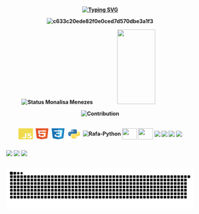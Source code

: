 <h4 align="center">
 
 [![Typing SVG](https://readme-typing-svg.herokuapp.com/?color=00bfbf&size=35&center=true&vCenter=true&width=1000&lines=HELLO,+MY+NAME+is+Monalisa+Menezes;Be+Welcome!+:%29)](https://git.io/typing-svg)
 
![c633c20ede82f0e0ced7d570dbe3a1f3](https://user-images.githubusercontent.com/70382532/138322189-2db8df52-9dcb-40a0-88a8-c365466bd33d.gif)


 <div align="center">  
   <img width="45%" height="210px" src="https://github-readme-stats.vercel.app/api?username=monafmenezes&show_icons=true&count_private=true&hide_border=true&title_color=00bfbf&icon_color=00bfbf&text_color=c9d1d9&bg_color=0d1117" alt="Status Monalisa Menezes" /> 
   <img width="45%" height="200px" src="https://github-readme-stats.vercel.app/api/top-langs/?username=monafmenezes&layout=compact&hide_border=true&title_color=00bfbf&text_color=00bfbf&bg_color=0d1117" />
</div>
 
 ![Contribution](https://activity-graph.herokuapp.com/graph?username=monafmenezes&theme=gotham&hide_border=true&area=true)
 
  <div style="display: inline_block"><br>
  <img align="center" alt="Rafa-Js" height="30" width="40" src="https://raw.githubusercontent.com/devicons/devicon/master/icons/javascript/javascript-plain.svg">
  <img align="center" alt="Rafa-HTML" height="30" width="40" src="https://raw.githubusercontent.com/devicons/devicon/master/icons/html5/html5-original.svg">
  <img align="center" alt="Rafa-CSS" height="30" width="40" src="https://raw.githubusercontent.com/devicons/devicon/master/icons/css3/css3-original.svg">
  <img align="center" alt="Rafa-Python" height="30" width="40" src="https://raw.githubusercontent.com/devicons/devicon/master/icons/python/python-original.svg">
  <img align="center" alt="Rafa-Python" height="30" width="40" src="https://cdn.jsdelivr.net/gh/devicons/devicon/icons/react/react-original-wordmark.svg">
 <img align="center" height="30" width="40"  src="https://cdn.jsdelivr.net/gh/devicons/devicon/icons/redux/redux-original.svg" />
 <img align="center" height="30" width="40"  src="https://cdn.jsdelivr.net/gh/devicons/devicon/icons/vuejs/vuejs-original-wordmark.svg" />
 <img align="center" height="50" src="https://cdn.jsdelivr.net/gh/devicons/devicon/icons/tailwindcss/tailwindcss-original-wordmark.svg" />
 <img align="center" height="30" src="https://cdn.jsdelivr.net/gh/devicons/devicon/icons/nodejs/nodejs-original.svg" />
 <img align="center" height="30" src="https://cdn.jsdelivr.net/gh/devicons/devicon/icons/postgresql/postgresql-plain-wordmark.svg" />
 <img align="center" height="30" src="https://cdn.jsdelivr.net/gh/devicons/devicon/icons/typescript/typescript-original.svg" />
          
          
          
          
 </div>
  
  ##
  
  <div>
    <a href = "mailto:psimonafmenezes@gmail.com"><img src="https://img.shields.io/badge/-Gmail-%23333?style=for-the-badge&logo=gmail&logoColor=white" target="_blank"></a>
    <a href="https://www.linkedin.com/in/monalisafmenezes" target="_blank"><img src="https://img.shields.io/badge/-LinkedIn-%230077B5?style=for-the-badge&logo=linkedin&logoColor=white" target="_blank"></a> 
    <a href="https://www.codewars.com/users/monafmenezes/badges/small" target="_blank"><img src="https://www.codewars.com/users/monafmenezes/badges/small" target="_blank"></a>
  </div>
 
  
   ##
  ![Snake animation](https://github.com/monafmenezes/monafmenezes/blob/output/github-contribution-grid-snake.svg)
 
